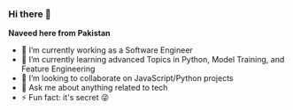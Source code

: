 ### Hi there 👋

**Naveed here from Pakistan**

- 🔭 I’m currently working as a Software Engineer
- 🌱 I’m currently learning advanced Topics in Python, Model Training, and Feature Engineering
- 👯 I’m looking to collaborate on JavaScript/Python projects
- 💬 Ask me about anything related to tech
- ⚡ Fun fact: it's secret 😜

